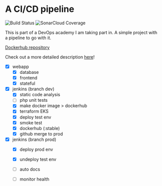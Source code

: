 # A CI/CD pipeline
![Build Status](https://jenkins-gl.bluecom.dev/buildStatus/icon?job=FinalProject%2Fdev)
![SonarCloud Coverage](https://sonarqube-gl.bluecom.dev/api/project_badges/measure?project=remigiusz-donczyk_final-project&metric=alert_status)

This is part of a DevOps academy I am taking part in. A simple project with a pipeline to go with it.

[Dockerhub repository](https://hub.docker.com/repository/docker/remigiuszdonczyk/final-project/tags)

Check out a more detailed description [here](DOCS.md)!

- [x] webapp
  - [x] database
  - [x] frontend
  - [x] stateful
- [x] jenkins (branch dev)
  - [x] static code analysis
  - [ ] php unit tests
  - [x] make docker image > dockerhub
  - [x] terraform EKS
  - [x] deploy test env
  - [x] smoke test
  - [x] dockerhub (:stable)
  - [x] github merge to prod
- [x] jenkins (branch prod)
  - [x] deploy prod env
  - [x] undeploy test env
  - [ ] auto docs
  - [ ] monitor health

